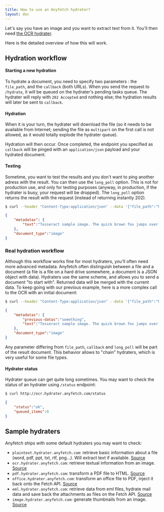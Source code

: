 ```yaml
---
title: How to use an Anyfetch hydrater?
layout: doc
---
```


Let's say you have an image and you want to extract text from it.
You'll then need [the OCR hydrater](https://github.com/Papiel/ocr.hydrater.anyfetch.com).

Here is the detailed overview of how this will work.

## Hydration workflow
#### Starting a new hydration
To hydrate a document, you need to specify two parameters : the `file_path`, and the `callback` (both URLs).
When you send the request to `/hydrate`, it will be queued on the hydrater's pending tasks queue.
The hydrater will reply with `202 Accepted` and nothing else; the hydration results will later be sent to `callback`.

#### Hydration
When it is your turn, the hydrater will download the file (so it needs to be available from Internet; sending the file as `multipart` on the first call is not allowed, as it would totally explode the hydrater queue).

Hydration will then occur. Once completed, the endpoint you specified as `callback` will be pinged with an `application/json` payload and your hydrated document.

#### Testing
Sometime, you want to test the results and you don't want to ping another adress with the result.
You can then use the `long_poll` option. This is not for production use, and only for testing purposes (anyway, in production, if the hydrater is busy, your request will be dropped). The `long_poll` option returns the result with the request (instead of returning instantly 202).

```sh
$ curl --header "Content-Type:application/json" --data '{"file_path":"https://raw2.github.com/Papiel/ocr.hydrater.anyfetch.com/763ca1c77b33451de3fff733ad850287b48d2f96/test/samples/sample.png", "long_poll":true}' http://ocr.hydrater.anyfetch.com/hydrate
```

```json
{
    "metadatas": {
        "text":"Tesseract sample image. The quick brown fox jumps over the lazy dog.\n\n"
    },
    "document_type":"image"
}
```

### Real hydration workflow
Although this workflow works fine for most hydraters, you'll often need more advanced metadata. Anyfetch often distinguish between a file and a document (a file is a file on a hard drive somewhere, a document is a JSON object with data). Hydraters use the same scheme, and allows you to send a document "to start with". Returned data will be merged with the current data.
To keep going with our previous example, here is a more complex call to the OCR with an initial document:

```sh
$ curl --header "Content-Type:application/json" --data '{"file_path":"https://raw2.github.com/Papiel/ocr.hydrater.anyfetch.com/763ca1c77b33451de3fff733ad850287b48d2f96/test/samples/sample.png", "callback":"http://example.com","long_poll":true, "metadatas": {"previous-datas":"something"}}' http://ocr.hydrater.anyfetch.com/hydrate
```

```json
{
    "metadatas": {
        "previous-datas":"something",
        "text":"Tesseract sample image. The quick brown fox jumps over the lazy dog.\n\n"
    },
    "document_type":"image"
}
```

Any parameter differing from `file_path`, `callback` and `long_poll` will be part of the result document. This behavior allows to "chain" hydraters, which is very useful for some file types.

#### Hydrater status
Hydrater queue can get quite long sometimes. You may want to check the status of an hydrater using `/status` endpoint:

```sh
$ curl http://ocr.hydrater.anyfetch.com/status
```

```json
{
    "status":"ok",
    "queued_items":0
}
```

## Sample hydraters
Anyfetch ships with some default hydraters you may want to check:

* `plaintext.hydrater.anyfetch.com`: retrieve basic information about a file (word, pdf, ppt, txt, rtf, png...). Will extract text if available. [Source](https://github.com/Papiel/plaintext.hydrater.anyfetch.com)
* `ocr.hydrater.anyfetch.com`: retrieve textual information from an image. [Source](https://github.com/Papiel/ocr.hydrater.anyfetch.com)
* `pdf.hydrater.anyfetch.com`: transform a PDF file to HTML. [Source](https://github.com/Papiel/pdf.hydrater.anyfetch.com)
* `office.hydrater.anyfetch.com`: transform an office file to PDF, inject it back onto the Fetch API. [Source](https://github.com/Papiel/office.hydrater.anyfetch.com)
* `eml.hydrater.anyfetch.com`: retrieve data from eml files, hydrate mail data and save back the attachments as files on the Fetch API. [Source](https://github.com/Papiel/eml.hydrater.anyfetch.com)
* `image.hydrater.anyfetch.com`: generate thumbnails from an image. [Source](https://github.com/Papiel/image.hydrater.anyfetch.com)
